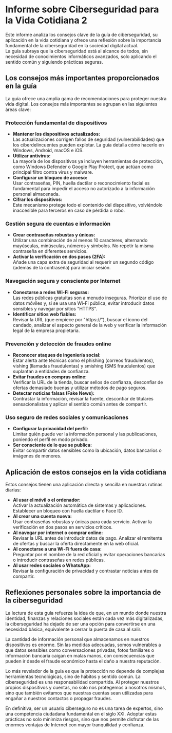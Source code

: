 # Informe sobre Ciberseguridad para la Vida Cotidiana 2

Este informe analiza los consejos clave de la guía de ciberseguridad, su aplicación en la vida cotidiana y ofrece una reflexión sobre la importancia fundamental de la ciberseguridad en la sociedad digital actual.  
La guía subraya que la ciberseguridad está al alcance de todos, sin necesidad de conocimientos informáticos avanzados, solo aplicando el sentido común y siguiendo prácticas seguras.

## Los consejos más importantes proporcionados en la guía

La guía ofrece una amplia gama de recomendaciones para proteger nuestra vida digital. Los consejos más importantes se agrupan en las siguientes áreas clave:

### Protección fundamental de dispositivos

- **Mantener los dispositivos actualizados:**  
  Las actualizaciones corrigen fallos de seguridad (vulnerabilidades) que los ciberdelincuentes pueden explotar. La guía detalla cómo hacerlo en Windows, Android, macOS e iOS.
- **Utilizar antivirus:**  
  La mayoría de los dispositivos ya incluyen herramientas de protección, como Windows Defender o Google Play Protect, que actúan como principal filtro contra virus y malware.
- **Configurar un bloqueo de acceso:**  
  Usar contraseñas, PIN, huella dactilar o reconocimiento facial es fundamental para impedir el acceso no autorizado a la información personal almacenada.
- **Cifrar los dispositivos:**  
  Este mecanismo protege todo el contenido del dispositivo, volviéndolo inaccesible para terceros en caso de pérdida o robo.

### Gestión segura de cuentas e información

- **Crear contraseñas robustas y únicas:**  
  Utilizar una combinación de al menos 10 caracteres, alternando mayúsculas, minúsculas, números y símbolos. No repetir la misma contraseña en diferentes servicios.
- **Activar la verificación en dos pasos (2FA):**  
  Añade una capa extra de seguridad al requerir un segundo código (además de la contraseña) para iniciar sesión.

### Navegación segura y consciente por Internet

- **Conectarse a redes Wi-Fi seguras:**  
  Las redes públicas gratuitas son a menudo inseguras. Priorizar el uso de datos móviles y, si se usa una Wi-Fi pública, evitar introducir datos sensibles y navegar por sitios "HTTPS".
- **Identificar sitios web fiables:**  
  Revisar la URL (que empiece por "https://"), buscar el icono del candado, analizar el aspecto general de la web y verificar la información legal de la empresa propietaria.

### Prevención y detección de fraudes online

- **Reconocer ataques de ingeniería social:**  
  Estar alerta ante técnicas como el phishing (correos fraudulentos), vishing (llamadas fraudulentas) y smishing (SMS fraudulentos) que suplantan a entidades de confianza.
- **Evitar fraudes en compras online:**  
  Verificar la URL de la tienda, buscar sellos de confianza, desconfiar de ofertas demasiado buenas y utilizar métodos de pago seguros.
- **Detectar noticias falsas (Fake News):**  
  Contrastar la información, revisar la fuente, desconfiar de titulares sensacionalistas y aplicar el sentido común antes de compartir.

### Uso seguro de redes sociales y comunicaciones

- **Configurar la privacidad del perfil:**  
  Limitar quién puede ver la información personal y las publicaciones, poniendo el perfil en modo privado.
- **Ser consciente de lo que se publica:**  
  Evitar compartir datos sensibles como la ubicación, datos bancarios o imágenes de menores.

## Aplicación de estos consejos en la vida cotidiana

Estos consejos tienen una aplicación directa y sencilla en nuestras rutinas diarias:

- **Al usar el móvil o el ordenador:**  
  Activar la actualización automática de sistemas y aplicaciones. Establecer un bloqueo con huella dactilar o Face ID.
- **Al crear una cuenta nueva:**  
  Usar contraseñas robustas y únicas para cada servicio. Activar la verificación en dos pasos en servicios críticos.
- **Al navegar por internet o comprar online:**  
  Revisar la URL antes de introducir datos de pago. Analizar el remitente de ofertas y buscar la oferta directamente en la web oficial.
- **Al conectarse a una Wi-Fi fuera de casa:**  
  Preguntar por el nombre de la red oficial y evitar operaciones bancarias o introducir contraseñas en redes públicas.
- **Al usar redes sociales o WhatsApp:**  
  Revisar la configuración de privacidad y contrastar noticias antes de compartir.

## Reflexiones personales sobre la importancia de la ciberseguridad

La lectura de esta guía refuerza la idea de que, en un mundo donde nuestra identidad, finanzas y relaciones sociales están cada vez más digitalizadas, la ciberseguridad ha dejado de ser una opción para convertirse en una necesidad básica, equivalente a cerrar la puerta de casa al salir.

La cantidad de información personal que almacenamos en nuestros dispositivos es enorme. Sin las medidas adecuadas, somos vulnerables a que datos sensibles como conversaciones privadas, fotos familiares o información bancaria caigan en malas manos, con consecuencias que pueden ir desde el fraude económico hasta el daño a nuestra reputación.

Lo más revelador de la guía es que la protección no depende de complejas herramientas tecnológicas, sino de hábitos y sentido común. La ciberseguridad es una responsabilidad compartida. Al proteger nuestros propios dispositivos y cuentas, no solo nos protegemos a nosotros mismos, sino que también evitamos que nuestras cuentas sean utilizadas para engañar a nuestros contactos o propagar fraudes.

En definitiva, ser un usuario ciberseguro no es una tarea de expertos, sino una competencia ciudadana fundamental en el siglo XXI. Adoptar estas prácticas no solo minimiza riesgos, sino que nos permite disfrutar de las enormes ventajas de Internet con mayor tranquilidad y confianza.